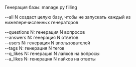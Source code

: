 Генерация базы:&shy;
manage.py filling

--all N создаст целую базу, чтобы не запускать каждый из нижеперечисленных генераторов

--questions N: генерация N вопросов  
--answers N: генерация N ответов  
--users N: генерация N впользователей  
--tags N: генерация N тегов  
--q_likes N: генерация N лайков на вопросы  
--a_likes N: генерация N лайков на ответы  
